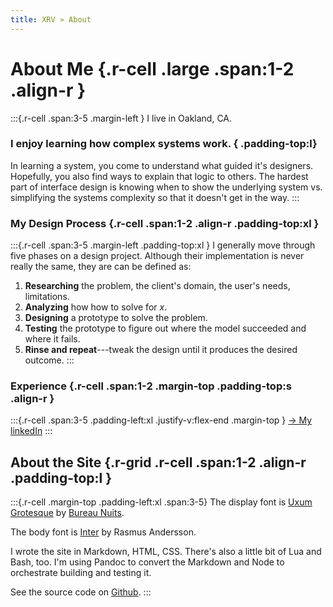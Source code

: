 ```yaml
---
title: XRV » About
---
```


# About Me {.r-cell .large .span:1-2 .align-r }
:::{.r-cell .span:3-5 .margin-left }
I live in Oakland, CA.

### I enjoy learning how complex systems work. { .padding-top:l}
In learning a system, you come to understand what guided it's designers. Hopefully, you also find ways to explain that logic to others. The hardest part of interface design is knowing when to show the underlying system vs. simplifying the systems complexity so that it doesn't get in the way.
:::

### My Design Process {.r-cell .span:1-2 .align-r .padding-top:xl }
:::{.r-cell .span:3-5 .margin-left  .padding-top:xl }
I generally move through five phases on a design project. Although their implementation is never really the same, they are can be defined as:

1. **Researching** the problem, the client's domain, the user's needs, limitations.
2. **Analyzing** how how to solve for _x_.
3. **Designing** a prototype to solve the problem.
4. **Testing** the prototype to figure out where the model succeeded and where  it fails.
5. **Rinse and repeat**---tweak the design until it produces the desired outcome.
:::
<!--
:::{.r-cell .span:2-4 .margin-top }
### I want to make systems that improve the human conditions 
The less time we have to spend in front of a screen, the better.
:::
-->

### Experience {.r-cell .span:1-2 .margin-top .padding-top:s .align-r }
:::{.r-cell .span:3-5 .padding-left:xl .justify-v:flex-end .margin-top  }
[&#8594; My linkedIn](https://www.linkedin.com/in/xavier-valarino-17b10061/)
:::

<!--
I try to take the concepts I learn from these explorations and apply them to my work—like the composability and ostensible simplicity of software like  [`coreutils`](https://www.gnu.org/software/coreutils/) or [NodeJS streams](https://nodejs.org/api/stream.html).
-->
## About the Site {.r-grid .r-cell .span:1-2 .align-r .padding-top:l }
:::{.r-cell .margin-top .padding-left:xl .span:3-5}
The display font is [Uxum Grotesque](https://uxum.mdn.market/) by [Bureau Nuits](https://www.bureaunuits.com/).

The body font is [Inter](https://rsms.me/inter/) by Rasmus Andersson.

I wrote the site in Markdown, HTML, CSS. There's also a little bit of Lua and Bash, too. I'm using Pandoc to convert the Markdown and Node to orchestrate building and testing it.

See the source code on [Github](https://github.com/xaviervalarino/portfolio).
:::

<div class="r-cell span:row margin padding:xl">
<!-- nice kludge ya got there. maybe just build a footer... -->
</div>
